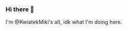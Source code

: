 ### Hi there 👋
I'm @KwiatekMiki's alt, idk what I'm doing here.

<!--
**KwietekMiki/KwietekMiki** is a ✨ _special_ ✨ repository because its `README.md` (this file) appears on your GitHub profile.

Here are some ideas to get you started:

- 🔭 I’m currently working on kwiatekmiki.pl
- 🌱 I’m currently learning this thing
- 👯 I’m looking to collaborate on nothing
- 🤔 I’m looking for help with using windows 12
- 💬 Ask me about nothing
- 📫 How to reach me: how
- 😄 Pronouns: idk
- ⚡ Fun fact: i love gd cologne
-->
